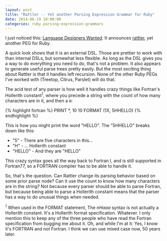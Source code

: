 ```yaml
---
layout: post
title: "Rattler -- Yet another Parsing Expression Grammar for Ruby"
date: 2014-06-19 10:00:00
categories: ruby parsing-expression-grammars
---
```


I just noticed this: [Language Designers
Wanted](http://www.rubyflow.com/items/11157-language-designers-wanted).
It announces [rattler](https://github.com/jarhart/rattler), yet
another PEG for Ruby.

A quick look shows that it is an external DSL.  Those are prettier to
work with than internal DSLs, but somewhat less flexible.  As long as
the DSL gives you a way to do everything you need to do, that's not a
problem.  It also appears to generate useful parse trees pretty
easily.  But the most exciting thing about Rattler is that it handles
left recursion.  None of the other Ruby PEGs I've worked with
(Treetop, Citrus, Parslet) will do that.

The acid test of any parser is how well it handles crazy things like
Fortran's Hollerith constant<sup>1</sup>, where you precede a string
with the count of how many characters are in it, and then a `H`:

{% highlight fortran %}
      PRINT *, 10
 10   FORMAT (1X, 5HHELLO)
{% endhighlight %}

This is how you might print the word "HELLO".  The "5HHELLO" breaks
down like this:

* "5" - There are five characters in this...
* "H" - ... Hollerith constant
* "HELLO" - And they are "HELLO"

This crazy syntax goes all the way back to Fortran I, and is still
supported in Fortran77, so a FORTRAN compiler has to be able to handle
it.

So, that's the question.  Can Rattler change its parsing behavior
based on some prior parse node?  Can it use the count to know how many
characters are in the string?  Not because every parser should be able
to parse Fortran, but because being able to parse a Hollerith constant
means that the parser has a way to do unusual things when needed.

<sup>1</sup> When used in the FORMAT statement, The _nHaaa_ syntax is
not actually a Hollerith constant.  It's a Hollerith format
specification.  Whatever.  I only mention this to keep any of the
three people who have read the Fortran specification from bugging me
about it.  Oh, and while I'm at it: Yes, I know it's FORTRAN and not
Fortran.  I think we can use mixed case now, 50 years later.
